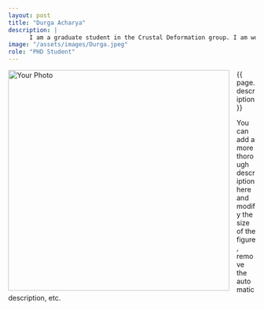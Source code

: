 ```yaml
---
layout: post
title: "Durga Acharya"
description: |
      I am a graduate student in the Crustal Deformation group. I am working on interseismic locking models for the Himalaya thrust. Our estimates of interseismic locking have simple physical constraints that control the spatial distriubition of locking and interseismic creep. We also utilize viscoelastic cycle models that account for time-dependent viscous flow in the mantle and in the lower crust under Tibet. 
image: "/assets/images/Durga.jpeg"
role: "PHD Student"
---
```


<img src="{{ page.image }}" alt="Your Photo" width="450" style="float:left; margin-right:15px;">

{{ page.description}}

You can add a more thorough description here and modify the size of the figure, remove the automatic description, etc.
